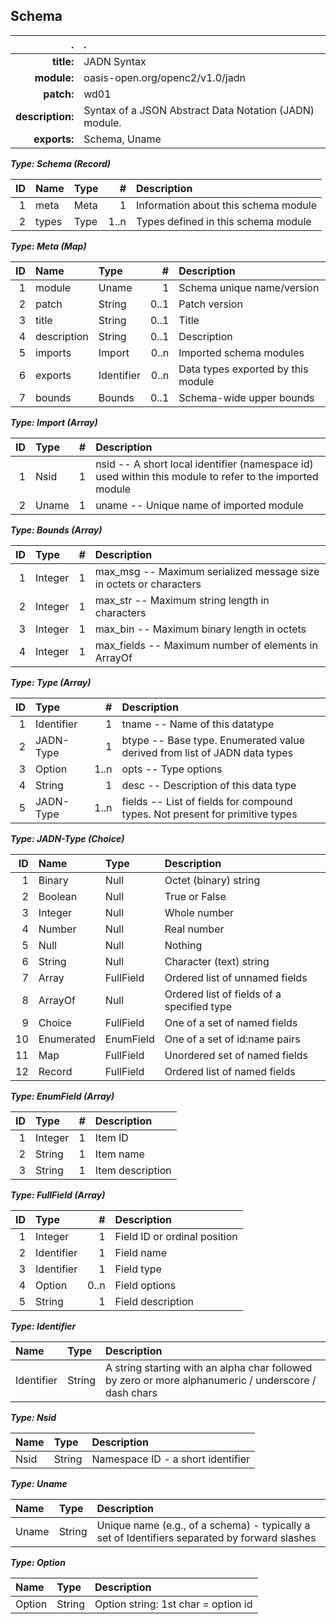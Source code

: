 <!-- Generated from schema\jadn.jadn, Mon Aug 20 12:12:53 2018-->
## Schema
| . | . |
| ---: | :--- |
| **title:** | JADN Syntax |
| **module:** | oasis-open.org/openc2/v1.0/jadn |
| **patch:** | wd01 |
| **description:** | Syntax of a JSON Abstract Data Notation (JADN) module. |
| **exports:** | Schema, Uname |

**_Type: Schema (Record)_**

| ID | Name | Type | # | Description |
| ---: | :--- | :--- | ---: | :--- |
| 1 | meta | Meta | 1 | Information about this schema module |
| 2 | types | Type | 1..n | Types defined in this schema module |

**_Type: Meta (Map)_**

| ID | Name | Type | # | Description |
| ---: | :--- | :--- | ---: | :--- |
| 1 | module | Uname | 1 | Schema unique name/version |
| 2 | patch | String | 0..1 | Patch version |
| 3 | title | String | 0..1 | Title |
| 4 | description | String | 0..1 | Description |
| 5 | imports | Import | 0..n | Imported schema modules |
| 6 | exports | Identifier | 0..n | Data types exported by this module |
| 7 | bounds | Bounds | 0..1 | Schema-wide upper bounds |

**_Type: Import (Array)_**

| ID | Type | # | Description |
| ---: | :--- | ---: | :--- |
| 1 | Nsid | 1 | nsid -- A short local identifier (namespace id) used within this module to refer to the imported module |
| 2 | Uname | 1 | uname -- Unique name of imported module |

**_Type: Bounds (Array)_**

| ID | Type | # | Description |
| ---: | :--- | ---: | :--- |
| 1 | Integer | 1 | max_msg -- Maximum serialized message size in octets or characters |
| 2 | Integer | 1 | max_str -- Maximum string length in characters |
| 3 | Integer | 1 | max_bin -- Maximum binary length in octets |
| 4 | Integer | 1 | max_fields -- Maximum number of elements in ArrayOf |

**_Type: Type (Array)_**

| ID | Type | # | Description |
| ---: | :--- | ---: | :--- |
| 1 | Identifier | 1 | tname -- Name of this datatype |
| 2 | JADN-Type | 1 | btype -- Base type.  Enumerated value derived from list of JADN data types |
| 3 | Option | 1..n | opts -- Type options |
| 4 | String | 1 | desc -- Description of this data type |
| 5 | JADN-Type | 1..n | fields -- List of fields for compound types.  Not present for primitive types |

**_Type: JADN-Type (Choice)_**

| ID | Name | Type | Description |
| ---: | :--- | :--- | :--- |
| 1 | Binary | Null | Octet (binary) string |
| 2 | Boolean | Null | True or False |
| 3 | Integer | Null | Whole number |
| 4 | Number | Null | Real number |
| 5 | Null | Null | Nothing |
| 6 | String | Null | Character (text) string |
| 7 | Array | FullField | Ordered list of unnamed fields |
| 8 | ArrayOf | Null | Ordered list of fields of a specified type |
| 9 | Choice | FullField | One of a set of named fields |
| 10 | Enumerated | EnumField | One of a set of id:name pairs |
| 11 | Map | FullField | Unordered set of named fields |
| 12 | Record | FullField | Ordered list of named fields |

**_Type: EnumField (Array)_**

| ID | Type | # | Description |
| ---: | :--- | ---: | :--- |
| 1 | Integer | 1 | Item ID |
| 2 | String | 1 | Item name |
| 3 | String | 1 | Item description |

**_Type: FullField (Array)_**

| ID | Type | # | Description |
| ---: | :--- | ---: | :--- |
| 1 | Integer | 1 | Field ID or ordinal position |
| 2 | Identifier | 1 | Field name |
| 3 | Identifier | 1 | Field type |
| 4 | Option | 0..n | Field options |
| 5 | String | 1 | Field description |

**_Type: Identifier_**

| Name | Type | Description |
| :--- | :--- | :--- |
| Identifier | String | A string starting with an alpha char followed by zero or more alphanumeric / underscore / dash chars |

**_Type: Nsid_**

| Name | Type | Description |
| :--- | :--- | :--- |
| Nsid | String | Namespace ID - a short identifier |

**_Type: Uname_**

| Name | Type | Description |
| :--- | :--- | :--- |
| Uname | String | Unique name (e.g., of a schema) - typically a set of Identifiers separated by forward slashes |

**_Type: Option_**

| Name | Type | Description |
| :--- | :--- | :--- |
| Option | String | Option string: 1st char = option id |
